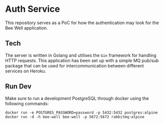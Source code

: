 # Auth Service
This repository serves as a PoC for how the authentication may look for the Bee Well application.
## Tech
The server is written in Golang and utilises the `Gin` framework for handling HTTP requests. This application has been set up with a simple MQ pub/sub package that can be used for intercommunication between different services on Heroku. 
## Run Dev
Make sure to run a development PostgreSQL through docker using the following commands:
```
docker run -e POSTGRES_PASSWORD=password -p 5432:5432 postgres:alpine
docker run -d -h bee-well bee-well -p 5672:5672 rabbitmq:alpine
```